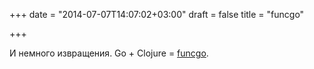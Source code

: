 +++
date = "2014-07-07T14:07:02+03:00"
draft = false
title = "funcgo"

+++

<p>И немного извращения. Go + Clojure = <a href="https://github.com/eobrain/funcgo">funcgo</a>.</p>

